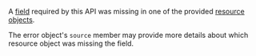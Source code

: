 ---
---
A [field](https://jsonapi.org/format/1.1/#document-resource-object-fields) required by this API was missing in one of the provided [resource objects](https://jsonapi.org/format/1.1/#document-resource-objects).

The error object's `source` member may provide more details about which resource object was missing the field.
